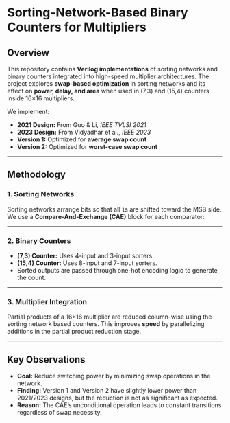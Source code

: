 
# Sorting-Network-Based Binary Counters for Multipliers

## Overview

This repository contains **Verilog implementations** of sorting networks and binary counters integrated into high-speed multiplier architectures.
The project explores **swap-based optimization** in sorting networks and its effect on **power, delay, and area** when used in (7,3) and (15,4) counters inside 16×16 multipliers.

We implement:
* **2021 Design:** From Guo & Li, *IEEE TVLSI 2021*
* **2023 Design:** From Vidyadhar et al., *IEEE 2023*
* **Version 1:** Optimized for **average swap count**
* **Version 2:** Optimized for **worst-case swap count**

---


## Methodology

### 1. Sorting Networks

Sorting networks arrange bits so that all `1`s are shifted toward the MSB side.
We use a **Compare-And-Exchange (CAE)** block for each comparator:

---

### 2. Binary Counters

* **(7,3) Counter:** Uses 4-input and 3-input sorters.
* **(15,4) Counter:** Uses 8-input and 7-input sorters.
* Sorted outputs are passed through one-hot encoding logic to generate the count.

---

### 3. Multiplier Integration

Partial products of a 16×16 multiplier are reduced column-wise using the sorting network based counters.
This improves **speed** by parallelizing additions in the partial product reduction stage.

---

##  Key Observations

* **Goal:** Reduce switching power by minimizing swap operations in the network.
* **Finding:** Version 1 and Version 2 have slightly lower power than 2021/2023 designs,
  but the reduction is not as significant as expected.
* **Reason:** The CAE’s unconditional operation leads to constant transitions regardless of swap necessity.

